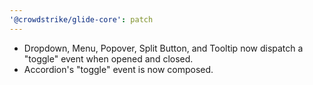 ```yaml
---
'@crowdstrike/glide-core': patch
---
```


- Dropdown, Menu, Popover, Split Button, and Tooltip now dispatch a "toggle" event when opened and closed.
- Accordion's "toggle" event is now composed.
